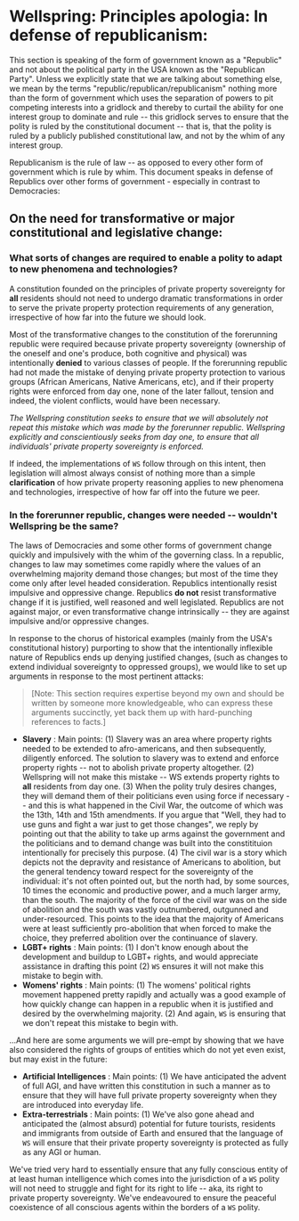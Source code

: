 # Wellspring: Principles apologia: In defense of republicanism:

This section is speaking of the form of government known as a "Republic" and not about the political party in the USA known as the "Republican Party". Unless we explicitly state that we are talking about something else, we mean by the terms "republic/republican/republicanism" nothing more than the form of government which uses the separation of powers to pit competing interests into a gridlock and thereby to curtail the ability for one interest group to dominate and rule -- this gridlock serves to ensure that the polity is ruled by the constitutional document -- that is, that the polity is ruled by a publicly published constitutional law, and not by the whim of any interest group.

Republicanism is the rule of law -- as opposed to every other form of government which is rule by whim. This document speaks in defense of Republics over other forms of government - especially in contrast to Democracies:

## On the need for transformative or major constitutional and legislative change:

### What sorts of changes are required to enable a polity to adapt to new phenomena and technologies?

A constitution founded on the principles of private property sovereignty for **all** residents should not need to undergo dramatic transformations in order to serve the private property protection requirements of any generation, irrespective of how far into the future we should look.

Most of the transformative changes to the constitution of the forerunning republic were required because private property sovereignty (ownership of the oneself and one's produce, both cognitive and physical) was intentionally **denied** to various classes of people. If the forerunning republic had not made the mistake of denying private property protection to various groups (African Americans, Native Americans, etc), and if their property rights were enforced from day one, none of the later fallout, tension and indeed, the violent conflicts, would have been necessary.

*The Wellspring constitution seeks to ensure that we will absolutely not repeat this mistake which was made by the forerunner republic. Wellspring explicitly and conscientiously seeks from day one, to ensure that all individuals' private property sovereignty is enforced.*

If indeed, the implementations of `WS` follow through on this intent, then legislation will almost always consist of nothing more than a simple **clarification** of how private property reasoning applies to new phenomena and technologies, irrespective of how far off into the future we peer.

### In the forerunner republic, changes were needed -- wouldn't Wellspring be the same?

The laws of Democracies and some other forms of government change quickly and impulsively with the whim of the governing class. In a republic, changes to law may sometimes come rapidly where the values of an overwhelming majority demand those changes; but most of the time they come only after level headed consideration. Republics intentionally resist impulsive and oppressive change. Republics **do not** resist transformative change if it is justified, well reasoned and well legislated. Republics are not against major, or even transformative change intrinsically -- they are against impulsive and/or oppressive changes.

In response to the chorus of historical examples (mainly from the USA's constitutional history) purporting to show that the intentionally inflexible nature of Republics ends up denying justified changes, (such as changes to extend individual sovereignty to oppressed groups), we would like to set up arguments in response to the most pertinent attacks:

> [Note: This section requires expertise beyond my own and should be written by someone more knowledgeable, who can express these arguments succinctly, yet back them up with hard-punching references to facts.]

- **Slavery**
: Main points: (1) Slavery was an area where property rights needed to be extended to afro-americans, and then subsequently, diligently enforced. The solution to slavery was to extend and enforce property rights -- not to abolish private property altogether. (2) Wellspring will not make this mistake -- WS extends property rights to **all** residents from day one. (3) When the polity truly desires changes, they will demand them of their politicians even using force if necessary -- and this is what happened in the Civil War, the outcome of which was the 13th, 14th and 15th amendments. If you argue that "Well, they had to use guns and fight a war just to get those changes", we reply by pointing out that the ability to take up arms against the government and the politicians and to demand change was built into the constitituion intentionally for precisely this purpose. (4) The civil war is a story which depicts not the depravity and resistance of Americans to abolition, but the general tendency toward respect for the sovereignty of the individual: it's not often pointed out, but the north had, by some sources, 10 times the economic and productive power, and a much larger army, than the south. The majority of the force of the civil war was on the side of abolition and the south was vastly outnumbered, outgunned and under-resourced. This points to the idea that the majority of Americans were at least sufficiently pro-abolition that when forced to make the choice, they preferred abolition over the continuance of slavery.
- **LGBT+ rights**
: Main points: (1) I don't know enough about the development and buildup to LGBT+ rights, and would appreciate assistance in drafting this point (2) `WS` ensures it will not make this mistake to begin with.
- **Womens' rights**
: Main points: (1) The womens' political rights movement happened pretty rapidly and actually was a good example of how quickly change can happen in a republic when it is justified and desired by the overwhelming majority. (2) And again, `WS` is ensuring that we don't repeat this mistake to begin with.

...And here are some arguments we will pre-empt by showing that we have also considered the rights of groups of entities which do not yet even exist, but may exist in the future:
- **Artificial Intelligences**
: Main points: (1) We have anticipated the advent of full AGI, and have written this constitution in such a manner as to ensure that they will have full private property sovereignty when they are introduced into everyday life.
- **Extra-terrestrials**
: Main points: (1) We've also gone ahead and anticipated the (almost absurd) potential for future tourists, residents and immigrants from outside of Earth and ensured that the language of `WS` will ensure that their private property sovereignty is protected as fully as any AGI or human.

We've tried very hard to essentially ensure that any fully conscious entity of at least human intelligence which comes into the jurisdiction of a `WS` polity will not need to struggle and fight for its right to life -- aka, its right to private property sovereignty. We've endeavoured to ensure the peaceful coexistence of all conscious agents within the borders of a `WS` polity.
